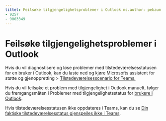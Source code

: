```yaml
---
tittel: Feilsøke tilgjengelighetsproblemer i Outlook ms.author: pebaum author: pebaum manager: scotv ms.date: 04/8/2021 ms.audience: Admin ms.topic: article ms.service: o365-administration ROBOTS: NOINDEX, NOFOLLOW localization_priority: Priority ms.collection: Adm_O365 ms.custom: (
- 9257
- 9003349
---
```


# <a name="troubleshoot-presence-issues-in-outlook"></a>Feilsøke tilgjengelighetsproblemer i Outlook

Hvis du vil diagnostisere og løse problemer med tilstedeværelsesstatusen for en bruker i Outlook, kan du laste ned og kjøre Microsofts assistent for støtte og gjenoppretting > [Tilstedeværelsesscenario for Teams.](https://aka.ms/SaRA-TeamsPresenceScenario)

Hvis du vil feilsøke et problem med tilgjengelighet i Outlook manuelt, følger du fremgangsmåten i Problemer med tilgjengelighetsstatus for [brukere i Outlook](https://docs.microsoft.com/microsoftteams/troubleshoot/teams-im-presence/issues-with-presence-in-outlook).

Hvis tilstedeværelsesstatusen ikke oppdateres i Teams, kan du se [Din faktiske tilstedeværelsesstatus gjenspeiles ikke i Teams](https://docs.microsoft.com/microsoftteams/troubleshoot/teams-im-presence/presence-not-show-actual-status).
